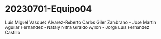 # 20230701-Equipo04
Luis Miguel Vasquez Alvarez-Roberto Carlos Giler Zambrano - Jose Martin Aguilar Hernandez - Nataly Nitha Giraldo Ayllon - Jorge Luis Fernandez Castillo
